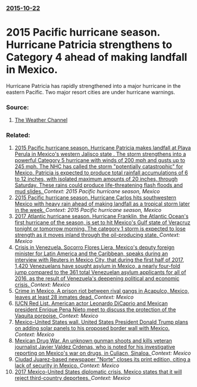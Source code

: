 ### [2015-10-22](/news/2015/10/22/index.md)

# 2015 Pacific hurricane season. Hurricane Patricia strengthens to Category 4 ahead of making landfall in Mexico. 

Hurricane Patricia has rapidly strengthened into a major hurricane in the eastern Pacific. Two major resort cities are under hurricane warnings.


### Source:

1. [The Weather Channel](http://www.weather.com/storms/hurricane/news/tropical-depression-twenty-e-tropical-storm-hurricane-patricia-mexico)

### Related:

1. [2015 Pacific hurricane season. Hurricane Patricia makes landfall at Playa Perula in Mexico's western Jalisco state . The storm strengthens into a powerful Category 5 hurricane with winds of 200 mph and gusts up to 245 mph. The NHC has called the storm "potentially catastrophic" for Mexico. Patricia is expected to produce total rainfall accumulations of 6 to 12 inches, with isolated maximum amounts of 20 inches, through Saturday. These rains could produce life-threatening flash floods and mud slides. ](/news/2015/10/23/2015-pacific-hurricane-season-hurricane-patricia-makes-landfall-at-playa-perula-in-mexico-s-western-jalisco-state-the-storm-strengthens-i.md) _Context: 2015 Pacific hurricane season, Mexico_
2. [2015 Pacific hurricane season. Hurricane Carlos hits southwestern Mexico with heavy rain ahead of making landfall as a tropical storm later in the week. ](/news/2015/06/15/2015-pacific-hurricane-season-hurricane-carlos-hits-southwestern-mexico-with-heavy-rain-ahead-of-making-landfall-as-a-tropical-storm-later.md) _Context: 2015 Pacific hurricane season, Mexico_
3. [2017 Atlantic hurricane season. Hurricane Franklin, the Atlantic Ocean's first hurricane of the season, is set to hit Mexico's Gulf state of Veracruz tonight or tomorrow morning. The category 1 storm is expected to lose strength as it moves inland through the oil-producing state. ](/news/2017/08/9/2017-atlantic-hurricane-season-hurricane-franklin-the-atlantic-ocean-s-first-hurricane-of-the-season-is-set-to-hit-mexico-s-gulf-state-of.md) _Context: Mexico_
4. [Crisis in Venezuela. Socorro Flores Liera, Mexico's deputy foreign minister for Latin America and the Caribbean, speaks during an interview with Reuters in Mexico City, that during the first half of 2017, 1,420 Venezuelans have sought asylum in Mexico, a nearly four-fold jump compared to the 361 total Venezuelan asylum applicants for all of 2016, as the result of Venezuela's deepening political and economic crisis. ](/news/2017/08/4/crisis-in-venezuela-socorro-flores-liera-mexico-s-deputy-foreign-minister-for-latin-america-and-the-caribbean-speaks-during-an-interview.md) _Context: Mexico_
5. [Crime in Mexico. A prison riot between rival gangs in Acapulco, Mexico, leaves at least 28 inmates dead. ](/news/2017/07/6/crime-in-mexico-a-prison-riot-between-rival-gangs-in-acapulco-mexico-leaves-at-least-28-inmates-dead.md) _Context: Mexico_
6. [IUCN Red List. American actor Leonardo DiCaprio and Mexican president Enrique Pena Nieto meet to discuss the protection of the Vaquita porpoise. ](/news/2017/06/8/iucn-red-list-american-actor-leonardo-dicaprio-and-mexican-president-enrique-pea-a-nieto-meet-to-discuss-the-protection-of-the-vaquita-porp.md) _Context: Mexico_
7. [Mexico-United States wall. United States President Donald Trump plans on adding solar panels to his proposed border wall with Mexico. ](/news/2017/06/22/mexico-united-states-wall-united-states-president-donald-trump-plans-on-adding-solar-panels-to-his-proposed-border-wall-with-mexico.md) _Context: Mexico_
8. [Mexican Drug War. An unknown gunman shoots and kills veteran journalist Javier Valdez Crdenas, who is noted for his investigative reporting on Mexico's war on drugs, in Culiacn, Sinaloa. ](/news/2017/05/15/mexican-drug-war-an-unknown-gunman-shoots-and-kills-veteran-journalist-javier-valdez-cardenas-who-is-noted-for-his-investigative-reporting.md) _Context: Mexico_
9. [Ciudad Juarez-based newspaper "Norte" closes its print edition, citing a lack of security in Mexico. ](/news/2017/04/2/ciudad-jua-rez-based-newspaper-norte-closes-its-print-edition-citing-a-lack-of-security-in-mexico.md) _Context: Mexico_
10. [2017 Mexico-United States diplomatic crisis. Mexico states that it will reject third-country deportees. ](/news/2017/02/24/2017-mexico-united-states-diplomatic-crisis-mexico-states-that-it-will-reject-third-country-deportees.md) _Context: Mexico_
